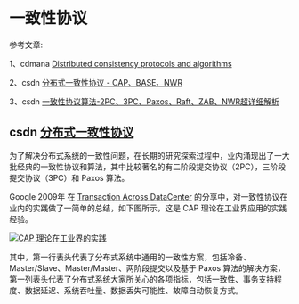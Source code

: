 # 一致性协议

参考文章:

1、cdmana [Distributed consistency protocols and algorithms](https://cdmana.com/2020/11/20201113073232660u.html)

2、csdn [分布式一致性协议 - CAP、BASE、NWR](https://blog.csdn.net/gege87417376/article/details/109760184)

3、csdn [一致性协议算法-2PC、3PC、Paxos、Raft、ZAB、NWR超详细解析](https://blog.csdn.net/young_0609/article/details/111070578)

## csdn [分布式一致性协议](https://blog.csdn.net/demon7552003/article/details/86657767)

为了解决分布式系统的一致性问题，在长期的研究探索过程中，业内涌现出了一大批经典的一致性协议和算法，其中比较著名的有二阶段提交协议（2PC），三阶段提交协议（3PC）和 Paxos 算法。

Google 2009年 在 [Transaction Across DataCenter](https://snarfed.org/transactions_across_datacenters_io.html) 的分享中，对一致性协议在业内的实践做了一简单的总结，如下图所示，这是 CAP 理论在工业界应用的实践经验。

[![CAP 理论在工业界的实践](http://matt33.com/images/distribute/cap-sumarry.png)](http://matt33.com/images/distribute/cap-sumarry.png)

其中，第一行表头代表了分布式系统中通用的一致性方案，包括冷备、Master/Slave、Master/Master、两阶段提交以及基于 Paxos 算法的解决方案，第一列表头代表了分布式系统大家所关心的各项指标，包括一致性、事务支持程度、数据延迟、系统吞吐量、数据丢失可能性、故障自动恢复方式。

